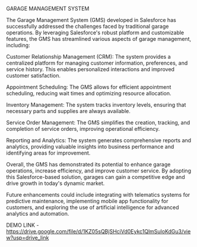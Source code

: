 
GARAGE MANAGEMENT SYSTEM

The Garage Management System (GMS) developed in Salesforce has successfully addressed the challenges faced by traditional garage operations. By leveraging Salesforce's robust platform and customizable features, the GMS has streamlined various aspects of garage management, including:

Customer Relationship Management (CRM): The system provides a centralized platform for managing customer information, preferences, and service history. This enables personalized interactions and improved customer satisfaction.

Appointment Scheduling: The GMS allows for efficient appointment scheduling, reducing wait times and optimizing resource allocation.

Inventory Management: The system tracks inventory levels, ensuring that necessary parts and supplies are always available.

Service Order Management: The GMS simplifies the creation, tracking, and completion of service orders, improving operational efficiency.

Reporting and Analytics: The system generates comprehensive reports and analytics, providing valuable insights into business performance and identifying areas for improvement.

Overall, the GMS has demonstrated its potential to enhance garage operations, increase efficiency, and improve customer service. By adopting this Salesforce-based solution, garages can gain a competitive edge and drive growth in today's dynamic market.

Future enhancements could include integrating with telematics systems for predictive maintenance, implementing mobile app functionality for customers, and exploring the use of artificial intelligence for advanced analytics and automation.


DEMO LINK -  https://drive.google.com/file/d/1KZ05sQBjSHciVd0Eykc1QlmSuloKdGu3/view?usp=drive_link
